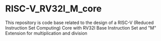 # RISC-V_RV32I_M_core
This repository is code base related to the design of a RISC-V (Reduced Instruction Set Computing) Core with RV32I Base Instruction Set and "M" Extension for multiplication and division
